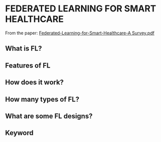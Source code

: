 # FEDERATED LEARNING FOR SMART HEALTHCARE

From the paper: [Federated-Learning-for-Smart-Healthcare-A Survey.pdf](/Paper/Federated-Learning-for-Smart-Healthcare-A%20Survey.pdf)

## What is FL?

## Features of FL

## How does it work?

## How many types of FL?

## What are some FL designs?

## Keyword
